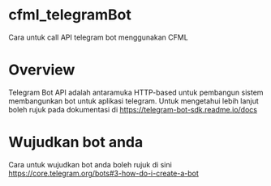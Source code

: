 # cfml_telegramBot

Cara untuk call API telegram bot menggunakan CFML

# Overview

Telegram Bot API adalah antaramuka HTTP-based  untuk pembangun sistem membangunkan bot untuk aplikasi telegram.
Untuk mengetahui lebih lanjut boleh rujuk pada dokumentasi di https://telegram-bot-sdk.readme.io/docs 

# Wujudkan bot anda

Cara untuk wujudkan bot anda boleh rujuk di sini https://core.telegram.org/bots#3-how-do-i-create-a-bot
